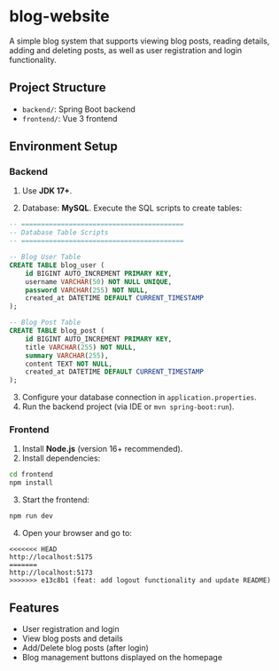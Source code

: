 

# blog-website

A simple blog system that supports viewing blog posts, reading details, adding and deleting posts, as well as user registration and login functionality.

## Project Structure

* `backend/`: Spring Boot backend
* `frontend/`: Vue 3 frontend

## Environment Setup

### Backend

1. Use **JDK 17+**.

2. Database: **MySQL**. Execute the SQL scripts to create tables:

```sql
-- =========================================
-- Database Table Scripts
-- =========================================

-- Blog User Table
CREATE TABLE blog_user (
    id BIGINT AUTO_INCREMENT PRIMARY KEY,
    username VARCHAR(50) NOT NULL UNIQUE,
    password VARCHAR(255) NOT NULL,
    created_at DATETIME DEFAULT CURRENT_TIMESTAMP
);

-- Blog Post Table
CREATE TABLE blog_post (
    id BIGINT AUTO_INCREMENT PRIMARY KEY,
    title VARCHAR(255) NOT NULL,
    summary VARCHAR(255),
    content TEXT NOT NULL,
    created_at DATETIME DEFAULT CURRENT_TIMESTAMP
);
```

3. Configure your database connection in `application.properties`.
4. Run the backend project (via IDE or `mvn spring-boot:run`).

### Frontend

1. Install **Node.js** (version 16+ recommended).
2. Install dependencies:

```bash
cd frontend
npm install
```

3. Start the frontend:

```bash
npm run dev
```

4. Open your browser and go to:

```
<<<<<<< HEAD
http://localhost:5175
=======
http://localhost:5173
>>>>>>> e13c8b1 (feat: add logout functionality and update README)
```

## Features

* User registration and login
* View blog posts and details
* Add/Delete blog posts (after login)
* Blog management buttons displayed on the homepage




